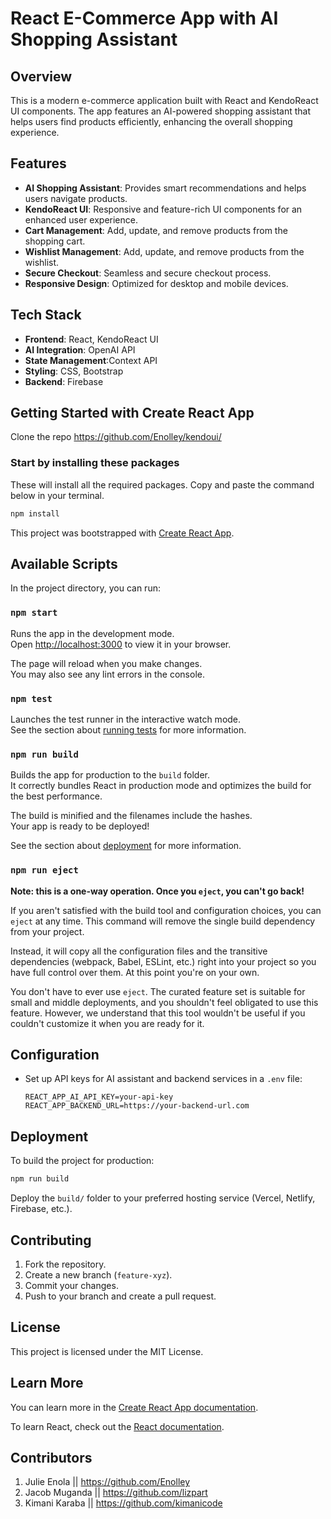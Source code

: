 # React E-Commerce App with AI Shopping Assistant

## Overview
This is a modern e-commerce application built with React and KendoReact UI components. The app features an AI-powered shopping assistant that helps users find products efficiently, enhancing the overall shopping experience.

## Features
- **AI Shopping Assistant**: Provides smart recommendations and helps users navigate products.
- **KendoReact UI**: Responsive and feature-rich UI components for an enhanced user experience.
- **Cart Management**: Add, update, and remove products from the shopping cart.
- **Wishlist Management**: Add, update, and remove products from the wishlist.
- **Secure Checkout**: Seamless and secure checkout process.
- **Responsive Design**: Optimized for desktop and mobile devices.

## Tech Stack
- **Frontend**: React, KendoReact UI
- **AI Integration**: OpenAI API 
- **State Management**:Context API 
- **Styling**: CSS, Bootstrap
- **Backend**:  Firebase

## Getting Started with Create React App

Clone the repo https://github.com/Enolley/kendoui/
### Start by installing these packages

These  will install all the required packages. Copy and paste the command below in your terminal.

```sh
npm install 
```

This project was bootstrapped with [Create React App](https://github.com/facebook/create-react-app).

## Available Scripts

In the project directory, you can run:

### `npm start`
Runs the app in the development mode.  
Open [http://localhost:3000](http://localhost:3000) to view it in your browser.

The page will reload when you make changes.  
You may also see any lint errors in the console.

### `npm test`
Launches the test runner in the interactive watch mode.  
See the section about [running tests](https://facebook.github.io/create-react-app/docs/running-tests) for more information.

### `npm run build`
Builds the app for production to the `build` folder.  
It correctly bundles React in production mode and optimizes the build for the best performance.

The build is minified and the filenames include the hashes.  
Your app is ready to be deployed!

See the section about [deployment](https://facebook.github.io/create-react-app/docs/deployment) for more information.

### `npm run eject`
**Note: this is a one-way operation. Once you `eject`, you can't go back!**

If you aren't satisfied with the build tool and configuration choices, you can `eject` at any time. This command will remove the single build dependency from your project.

Instead, it will copy all the configuration files and the transitive dependencies (webpack, Babel, ESLint, etc.) right into your project so you have full control over them. At this point you're on your own.

You don't have to ever use `eject`. The curated feature set is suitable for small and middle deployments, and you shouldn't feel obligated to use this feature. However, we understand that this tool wouldn't be useful if you couldn't customize it when you are ready for it.

## Configuration
- Set up API keys for AI assistant and backend services in a `.env` file:
  ```env
  REACT_APP_AI_API_KEY=your-api-key
  REACT_APP_BACKEND_URL=https://your-backend-url.com
  ```

## Deployment
To build the project for production:
```sh
npm run build
```
Deploy the `build/` folder to your preferred hosting service (Vercel, Netlify, Firebase, etc.).

## Contributing
1. Fork the repository.
2. Create a new branch (`feature-xyz`).
3. Commit your changes.
4. Push to your branch and create a pull request.

## License
This project is licensed under the MIT License.

## Learn More
You can learn more in the [Create React App documentation](https://facebook.github.io/create-react-app/docs/getting-started).

To learn React, check out the [React documentation](https://reactjs.org/).

## Contributors
1. Julie Enola ||  https://github.com/Enolley
2. Jacob Muganda  || https://github.com/lizpart
3. Kimani Karaba || https://github.com/kimanicode

